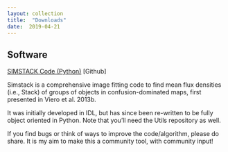 ```yaml
---
layout: collection
title:  "Downloads"
date:  2019-04-21
---
```


## Software
<a href="https://github.com/marcoviero/simstack">SIMSTACK Code (Python)</a> [Github]

Simstack is a comprehensive image fitting code to find mean flux densities (i.e., Stack) of groups of objects in confusion-dominated maps, first presented in Viero et al. 2013b.  

It was initially developed in IDL, but has since been re-written to be fully object oriented in Python. Note that you’ll need the Utils repository as well.  

If you find bugs or think of ways to improve the code/algorithm, please do share.  It is my aim to make this a community tool, with community input!
